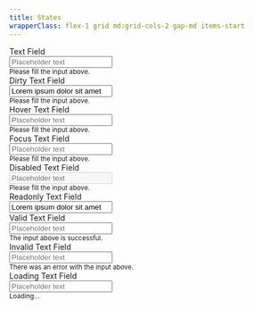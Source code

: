 ```yaml
---
title: States
wrapperClass: flex-1 grid md:grid-cols-2 gap-md items-start
---
```


<div class="vv-input-text">
    <label for="textfield">Text Field</label>
    <div class="vv-input-text__wrapper">
        <input id="textfield" 
               type="text" 
               name="textfield" 
               placeholder="Placeholder text" 
               aria-describedby="textfield-hint" />
    </div>
    <small id="textfield-hint" class="vv-input-text__hint">
        Please fill the input above.
    </small>
</div>

<div class="vv-input-text">
    <label for="textfield-dirty">Dirty Text Field</label>
    <div class="vv-input-text__wrapper">
        <input id="textfield-dirty" 
               type="text" 
               value="Lorem ipsum dolor sit amet"
               name="textfield-dirty" 
               placeholder="Placeholder text" 
               aria-describedby="textfield-dirty-hint" />
    </div>
    <small id="textfield-dirty-hint" class="vv-input-text__hint">
        Please fill the input above.
    </small>
</div>

<div class="vv-input-text">
    <label for="textfield-hover">Hover Text Field</label>
    <div class="vv-input-text__wrapper hover">
        <input id="textfield-hover" 
               type="text" 
               name="textfield-hover" 
               placeholder="Placeholder text" 
               aria-describedby="textfield-hover-hint" />
    </div>
    <small id="textfield-hover-hint" class="vv-input-text__hint">
        Please fill the input above.
    </small>
</div>

<div class="vv-input-text">
    <label for="textfield-focus">Focus Text Field</label>
    <div class="vv-input-text__wrapper focus-within">
        <input id="textfield-focus" 
               type="text" 
               name="textfield-focus" 
               placeholder="Placeholder text" 
               aria-describedby="textfield-focus-hint" />
    </div>
    <small id="textfield-focus-hint" class="vv-input-text__hint">
        Please fill the input above.
    </small>
</div>

<div class="vv-input-text
            vv-input-text--disabled">
    <label for="textfield-disabled">Disabled Text Field</label>
    <div class="vv-input-text__wrapper">
        <input id="textfield-disabled" 
               type="text" 
               name="textfield-disabled" 
               placeholder="Placeholder text" 
               aria-describedby="textfield-disabled-hint" 
               disabled="disabled" />
    </div>
    <small id="textfield-disabled-hint" class="vv-input-text__hint">
        Please fill the input above.
    </small>
</div>

<div class="vv-input-text
            vv-input-text--readonly">
    <label for="textfield-readonly">Readonly Text Field</label>
    <div class="vv-input-text__wrapper">
        <input id="textfield-readonly" 
               type="text" 
               name="textfield-readonly" 
               placeholder="Placeholder text" 
               aria-describedby="textfield-readonly-hint" 
               readonly="readonly" 
               value="Lorem ipsum dolor sit amet" 
               tabindex="-1" />
    </div>
</div>

<div class="vv-input-text 
            vv-input-text--valid">
    <label for="textfield-success">Valid Text Field</label>
    <div class="vv-input-text__wrapper">
        <input id="textfield-success" 
               type="text" 
               name="textfield-success"
               placeholder="Placeholder text" 
               aria-describedby="textfield-success-hint" 
               aria-invalid="false" />
    </div>
    <small id="textfield-success-hint" class="vv-input-text__hint">
        The input above is successful.
    </small>
</div>

<div class="vv-input-text 
            vv-input-text--invalid">
    <label for="textfield-invalid">Invalid Text Field</label>
    <div class="vv-input-text__wrapper">
        <input id="textfield-invalid" 
               type="text" 
               name="textfield-invalid" 
               placeholder="Placeholder text" 
               aria-describedby="textfield-invalid-hint" 
               aria-invalid="true" />
    </div>
    <small id="textfield-invalid-hint" class="vv-input-text__hint">
        There was an error with the input above.
    </small>
</div>

<div class="vv-input-text 
            vv-input-text--loading">
    <label for="textfield-loading">Loading Text Field</label>
    <div class="vv-input-text__wrapper">
        <input id="textfield-loading" 
               type="text" 
               name="textfield-loading" 
               placeholder="Placeholder text" 
               aria-describedby="textfield-loading-hint" />
    </div>
    <small id="textfield-loading-hint" class="vv-input-text__hint">Loading...</small>
</div>
